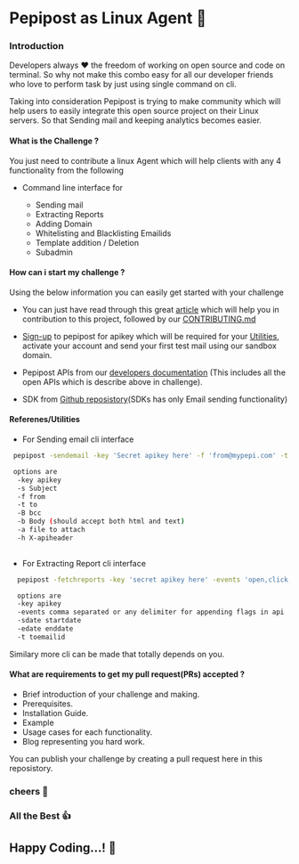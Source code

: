 # Pepipost as Linux Agent :penguin:

### Introduction

  Developers always :heart: the freedom of working on open source and code on terminal. So why not make this combo easy for all our developer friends who love to perform task by just using single command on cli. 
  
  Taking into consideration Pepipost is trying to make community which will help users to easily integrate this open source project on their Linux servers. So that Sending mail and keeping analytics becomes easier. 

#### What is the Challenge ?

  You just need to contribute a linux Agent which will help clients with any 4 functionality from the following
  
  * Command line interface for
  
    * Sending mail
    * Extracting Reports
    * Adding Domain
    * Whitelisting and Blacklisting Emailids
    * Template addition / Deletion 
    * Subadmin 
  
#### How can i start my challenge ?

  Using the below information you can easily get started with your challenge 
  
  * You can just have read through this great [article](https://akrabat.com/the-beginners-guide-to-contributing-to-a-github-project/) which will help you in contribution to this project, followed by our [CONTRIBUTING.md]()  
  
  * [Sign-up](https://app.pepipost.com/index.php/signup/registeruser) to pepipost for apikey which will be required for your [Utilities](#utilities), activate your account and send your first test mail using our sandbox domain.
  
  * Pepipost APIs from our [developers documentation](https://developers.pepipost.com) (This includes all the open APIs which is describe above in challenge). 
  
  * SDK from [Github reposistory](htt.ps://github.com/pepipost)(SDKs has only Email sending functionality)
  
<a name="#utilities"></a>
#### Referenes/Utilities

  * For Sending email cli interface
  
  ```bash
   pepipost -sendemail -key 'Secret apikey here' -f 'from@mypepi.com' -t 'recipient@gmail.com' -s 'Pepipost Linux Agent' -b 'Hi, this is pepipost Agent for sending email' -a "myattachmentfile.pdf" 
  
   options are
    -key apikey 
    -s Subject
    -f from
    -t to
    -B bcc
    -b Body (should accept both html and text)
    -a file to attach 
    -h X-apiheader
    
  ```
  
  * For Extracting Report cli interface 
  
  ```bash
    pepipost -fetchreports -key 'secret apikey here' -events 'open,click,unsub,dropped' -sdate 'YYYY-MM-DD' -edate 'YYYY-MM-DD' -t 'recipient@gmail.com'
  
    options are
    -key apikey
    -events comma separated or any delimiter for appending flags in api
    -sdate startdate
    -edate enddate
    -t toemailid
  ```
  
   Similary more cli can be made that totally depends on you.

#### What are requirements to get my pull request(PRs) accepted ?

  * Brief introduction of your challenge and making.
  * Prerequisites.
  * Installation Guide.
  * Example
  * Usage cases for each functionality.
  * Blog representing you hard work.
  
  You can publish your challenge by creating a pull request here in this reposistory.
  
### cheers :beer:

### All the Best :thumbsup:

## Happy Coding...! :tada:
  
  
  
